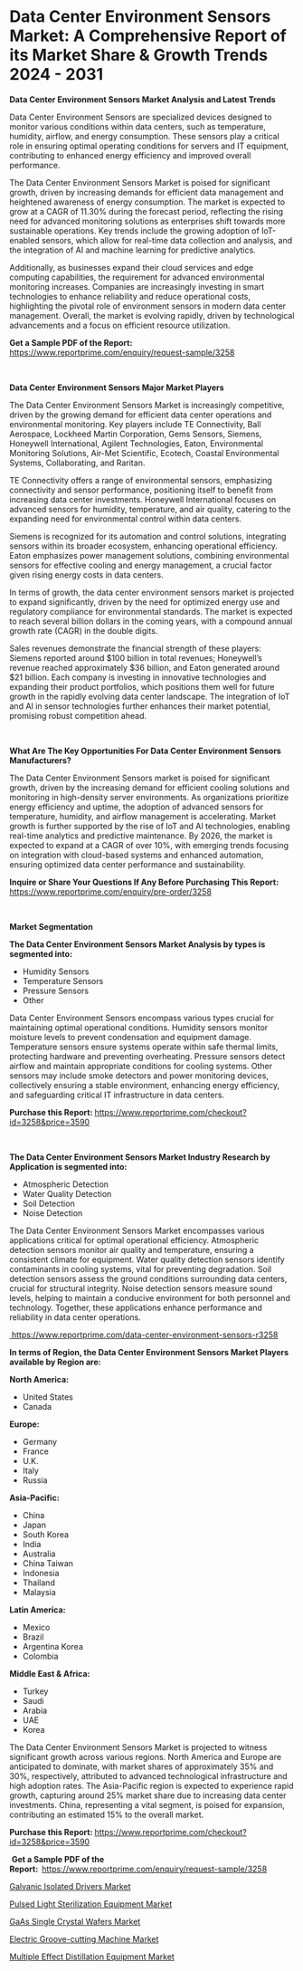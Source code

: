 <p><h1>Data Center Environment Sensors Market: A Comprehensive Report of its Market Share & Growth Trends 2024 - 2031</h1></p><p><strong>Data Center Environment Sensors Market Analysis and Latest Trends</strong></p>
<p><p>Data Center Environment Sensors are specialized devices designed to monitor various conditions within data centers, such as temperature, humidity, airflow, and energy consumption. These sensors play a critical role in ensuring optimal operating conditions for servers and IT equipment, contributing to enhanced energy efficiency and improved overall performance. </p><p>The Data Center Environment Sensors Market is poised for significant growth, driven by increasing demands for efficient data management and heightened awareness of energy consumption. The market is expected to grow at a CAGR of 11.30% during the forecast period, reflecting the rising need for advanced monitoring solutions as enterprises shift towards more sustainable operations. Key trends include the growing adoption of IoT-enabled sensors, which allow for real-time data collection and analysis, and the integration of AI and machine learning for predictive analytics. </p><p>Additionally, as businesses expand their cloud services and edge computing capabilities, the requirement for advanced environmental monitoring increases. Companies are increasingly investing in smart technologies to enhance reliability and reduce operational costs, highlighting the pivotal role of environment sensors in modern data center management. Overall, the market is evolving rapidly, driven by technological advancements and a focus on efficient resource utilization.</p></p>
<p><strong>Get a Sample PDF of the Report:&nbsp;</strong> <a href="https://www.reportprime.com/enquiry/request-sample/3258?utm_campaign=62&utm_medium=2&utm_source=Github&utm_content=ia&utm_term=28102024&utm_id=data-center-environment-sensors">https://www.reportprime.com/enquiry/request-sample/3258</a></p>
<p>&nbsp;</p>
<p><strong>Data Center Environment Sensors Major Market Players</strong></p>
<p><p>The Data Center Environment Sensors Market is increasingly competitive, driven by the growing demand for efficient data center operations and environmental monitoring. Key players include TE Connectivity, Ball Aerospace, Lockheed Martin Corporation, Gems Sensors, Siemens, Honeywell International, Agilent Technologies, Eaton, Environmental Monitoring Solutions, Air-Met Scientific, Ecotech, Coastal Environmental Systems, Collaborating, and Raritan. </p><p>TE Connectivity offers a range of environmental sensors, emphasizing connectivity and sensor performance, positioning itself to benefit from increasing data center investments. Honeywell International focuses on advanced sensors for humidity, temperature, and air quality, catering to the expanding need for environmental control within data centers.</p><p>Siemens is recognized for its automation and control solutions, integrating sensors within its broader ecosystem, enhancing operational efficiency. Eaton emphasizes power management solutions, combining environmental sensors for effective cooling and energy management, a crucial factor given rising energy costs in data centers.</p><p>In terms of growth, the data center environment sensors market is projected to expand significantly, driven by the need for optimized energy use and regulatory compliance for environmental standards. The market is expected to reach several billion dollars in the coming years, with a compound annual growth rate (CAGR) in the double digits.</p><p>Sales revenues demonstrate the financial strength of these players: Siemens reported around $100 billion in total revenues; Honeywell’s revenue reached approximately $36 billion, and Eaton generated around $21 billion. Each company is investing in innovative technologies and expanding their product portfolios, which positions them well for future growth in the rapidly evolving data center landscape. The integration of IoT and AI in sensor technologies further enhances their market potential, promising robust competition ahead.</p></p>
<p>&nbsp;</p>
<p><strong>What Are The Key Opportunities For Data Center Environment Sensors Manufacturers?</strong></p>
<p><p>The Data Center Environment Sensors market is poised for significant growth, driven by the increasing demand for efficient cooling solutions and monitoring in high-density server environments. As organizations prioritize energy efficiency and uptime, the adoption of advanced sensors for temperature, humidity, and airflow management is accelerating. Market growth is further supported by the rise of IoT and AI technologies, enabling real-time analytics and predictive maintenance. By 2026, the market is expected to expand at a CAGR of over 10%, with emerging trends focusing on integration with cloud-based systems and enhanced automation, ensuring optimized data center performance and sustainability. </p></p>
<p><strong>Inquire or Share Your Questions If Any Before Purchasing This Report:</strong> <a href="https://www.reportprime.com/enquiry/pre-order/3258?utm_campaign=62&utm_medium=2&utm_source=Github&utm_content=ia&utm_term=28102024&utm_id=data-center-environment-sensors">https://www.reportprime.com/enquiry/pre-order/3258</a></p>
<p>&nbsp;</p>
<p><strong>Market Segmentation</strong></p>
<p><strong>The Data Center Environment Sensors Market Analysis by types is segmented into:</strong></p>
<p><ul><li>Humidity Sensors</li><li>Temperature Sensors</li><li>Pressure Sensors</li><li>Other</li></ul></p>
<p><p>Data Center Environment Sensors encompass various types crucial for maintaining optimal operational conditions. Humidity sensors monitor moisture levels to prevent condensation and equipment damage. Temperature sensors ensure systems operate within safe thermal limits, protecting hardware and preventing overheating. Pressure sensors detect airflow and maintain appropriate conditions for cooling systems. Other sensors may include smoke detectors and power monitoring devices, collectively ensuring a stable environment, enhancing energy efficiency, and safeguarding critical IT infrastructure in data centers.</p></p>
<p><strong>Purchase this Report:&nbsp;</strong><a href="https://www.reportprime.com/checkout?id=3258&price=3590&utm_campaign=62&utm_medium=2&utm_source=Github&utm_content=ia&utm_term=28102024&utm_id=data-center-environment-sensors">https://www.reportprime.com/checkout?id=3258&price=3590</a></p>
<p>&nbsp;</p>
<p><strong>The Data Center Environment Sensors Market Industry Research by Application is segmented into:</strong></p>
<p><ul><li>Atmospheric Detection</li><li>Water Quality Detection</li><li>Soil Detection</li><li>Noise Detection</li></ul></p>
<p><p>The Data Center Environment Sensors Market encompasses various applications critical for optimal operational efficiency. Atmospheric detection sensors monitor air quality and temperature, ensuring a consistent climate for equipment. Water quality detection sensors identify contaminants in cooling systems, vital for preventing degradation. Soil detection sensors assess the ground conditions surrounding data centers, crucial for structural integrity. Noise detection sensors measure sound levels, helping to maintain a conducive environment for both personnel and technology. Together, these applications enhance performance and reliability in data center operations.</p></p>
<p><a href="https://www.reportprime.com/data-center-environment-sensors-r3258?utm_campaign=62&utm_medium=2&utm_source=Github&utm_content=ia&utm_term=28102024&utm_id=data-center-environment-sensors">&nbsp;https://www.reportprime.com/data-center-environment-sensors-r3258</a></p>
<p><strong>In terms of Region, the Data Center Environment Sensors Market Players available by Region are:</strong></p>
<p>
    <p> <strong> North America: </strong>
        <ul>
            <li>United States</li>
            <li>Canada</li>
        </ul>
        </p> 
    <p> <strong> Europe: </strong>
        <ul>
            <li>Germany</li>
            <li>France</li>
            <li>U.K.</li>
            <li>Italy</li>
            <li>Russia</li>
        </ul>
        </p> 
    <p> <strong> Asia-Pacific: </strong>
        <ul>
            <li>China</li>
            <li>Japan</li>
            <li>South Korea</li>
            <li>India</li>
            <li>Australia</li>
            <li>China Taiwan</li>
            <li>Indonesia</li>
            <li>Thailand</li>
            <li>Malaysia</li>
        </ul>
        </p> 
    <p> <strong> Latin America: </strong>
        <ul>
            <li>Mexico</li>
            <li>Brazil</li>
            <li>Argentina Korea</li>
            <li>Colombia</li>
        </ul>
        </p> 
    <p> <strong> Middle East & Africa: </strong>
        <ul>
            <li>Turkey</li>
            <li>Saudi</li>
            <li>Arabia</li>
            <li>UAE</li>
            <li>Korea</li>
        </ul>
    </p>
    </p>
<p><p>The Data Center Environment Sensors Market is projected to witness significant growth across various regions. North America and Europe are anticipated to dominate, with market shares of approximately 35% and 30%, respectively, attributed to advanced technological infrastructure and high adoption rates. The Asia-Pacific region is expected to experience rapid growth, capturing around 25% market share due to increasing data center investments. China, representing a vital segment, is poised for expansion, contributing an estimated 15% to the overall market.</p></p>
<p><strong>Purchase this Report: </strong><a href="https://www.reportprime.com/checkout?id=3258&price=3590&utm_campaign=62&utm_medium=2&utm_source=Github&utm_content=ia&utm_term=28102024&utm_id=data-center-environment-sensors">https://www.reportprime.com/checkout?id=3258&price=3590</a></p>
<p>&nbsp;<strong>Get a Sample PDF of the Report:&nbsp;&nbsp;</strong><a href="https://www.reportprime.com/enquiry/request-sample/3258?utm_campaign=62&utm_medium=2&utm_source=Github&utm_content=ia&utm_term=28102024&utm_id=data-center-environment-sensors">https://www.reportprime.com/enquiry/request-sample/3258</a></p>
<p><strong></strong></p>
<p><p><a href="https://github.com/MCGEE-CRANECaitlyn/Market-Research-Report-List-1/blob/main/galvanic-isolated-drivers-market.md?utm_campaign=62&utm_medium=2&utm_source=Github&utm_content=ia&utm_term=28102024&utm_id=data-center-environment-sensors">Galvanic Isolated Drivers Market</a></p><p><a href="https://issuu.com/reportprime-2/docs/pulsed-light-sterilization-equipmen_8cb52b9086a824?utm_campaign=62&utm_medium=2&utm_source=Github&utm_content=ia&utm_term=28102024&utm_id=data-center-environment-sensors">Pulsed Light Sterilization Equipment Market</a></p><p><a href="https://github.com/abbiewimld/Market-Research-Report-List-1/blob/main/gaas-single-crystal-wafers-market.md?utm_campaign=62&utm_medium=2&utm_source=Github&utm_content=ia&utm_term=28102024&utm_id=data-center-environment-sensors">GaAs Single Crystal Wafers Market</a></p><p><a href="https://www.linkedin.com/pulse/emerging-opportunities-challenges-global-electric-groove-cutting-dw26f?utm_campaign=62&utm_medium=2&utm_source=Github&utm_content=ia&utm_term=28102024&utm_id=data-center-environment-sensors">Electric Groove-cutting Machine Market</a></p><p><a href="https://issuu.com/reportprime-2/docs/multiple-effect-distillation-equipm_0aa36fa740ffde?utm_campaign=62&utm_medium=2&utm_source=Github&utm_content=ia&utm_term=28102024&utm_id=data-center-environment-sensors">Multiple Effect Distillation Equipment Market</a></p></p>